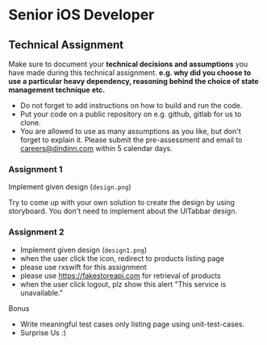 # Senior iOS Developer

## Technical Assignment

Make sure to document your **technical decisions and assumptions** you have made during this technical assignment. **e.g. why did you choose to use a particular heavy dependency, reasoning behind the choice of state management technique etc.**

- Do not forget to add instructions on how to build and run the code.
- Put your code on a public repository on e.g. github, gitlab for us to clone.
- You are allowed to use as many assumptions as you like, but don't forget to explain it.
  Please submit the pre-assessment and email to careers@dindinn.com within 5 calendar days.

### Assignment 1

Implement given design (`design.png`)

Try to come up with your own solution to create the design by using storyboard. You don't need to implement about the UITabbar design. 

### Assignment 2
  
  - Implement given design (`design1.png`)
  - when the user click the icon, redirect to products listing page 
  - please use rxswift for this assignment
  - please use https://fakestoreapi.com for retrieval of products
  - when the user click logout, plz show this alert "This service is unavailable."

Bonus

- Write meaningful test cases only listing page using unit-test-cases.
- Surprise Us :)